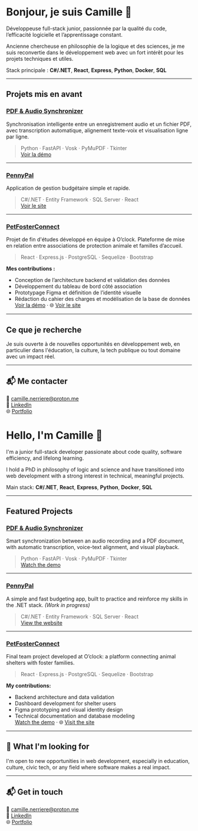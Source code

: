 # Bonjour, je suis Camille 👋

Développeuse full-stack junior, passionnée par la qualité du code, l’efficacité logicielle et l’apprentissage constant.

Ancienne chercheuse en philosophie de la logique et des sciences, je me suis reconvertie dans le développement web avec un fort intérêt pour les projets techniques et utiles.

Stack principale : **C#/.NET**, **React**, **Express**, **Python**, **Docker**, **SQL**

---

## Projets mis en avant

###  [PDF & Audio Synchronizer](https://github.com/CamilleNerriere/Pdf-Audio-Synchronizer)  
Synchronisation intelligente entre un enregistrement audio et un fichier PDF, avec transcription automatique, alignement texte-voix et visualisation ligne par ligne.

> Python · FastAPI · Vosk · PyMuPDF · Tkinter  
 [Voir la démo](https://www.youtube.com/watch?v=N4dsNjVjd44)

---

###  [PennyPal](https://github.com/CamilleNerriere/PennyPal)  
Application de gestion budgétaire simple et rapide. 

> C#/.NET · Entity Framework · SQL Server · React  
[Voir le site](https://www.pennypal.dev)

---

###  [PetFosterConnect](https://github.com/CamilleNerriere/PetFosterConnect)  
Projet de fin d'études développé en équipe à O’clock. Plateforme de mise en relation entre associations de protection animale et familles d’accueil.

> React · Express.js · PostgreSQL · Sequelize · Bootstrap

**Mes contributions :**
- Conception de l’architecture backend et validation des données
- Développement du tableau de bord côté association
- Prototypage Figma et définition de l’identité visuelle
- Rédaction du cahier des charges et modélisation de la base de données  
   [Voir la démo](https://youtu.be/bf4QWnOiBJs) · 🌐 [Voir le site](https://petfosterconnect.onrender.com/)

---

##  Ce que je recherche

Je suis ouverte à de nouvelles opportunités en développement web, en particulier dans l'éducation, la culture, la tech publique ou tout domaine avec un impact réel.

---

## 📬 Me contacter

📧 camille.nerriere@proton.me  
💼 [LinkedIn](https://www.linkedin.com/in/camillenerriere/)  
🌐 [Portfolio](https://camillenerriere.github.io/about/)


# Hello, I'm Camille 👋

I'm a junior full-stack developer passionate about code quality, software efficiency, and lifelong learning.

I hold a PhD in philosophy of logic and science and have transitioned into web development with a strong interest in technical, meaningful projects.

Main stack: **C#/.NET**, **React**, **Express**, **Python**, **Docker**, **SQL**

---

## Featured Projects

###  [PDF & Audio Synchronizer](https://github.com/CamilleNerriere/Pdf-Audio-Synchronizer)  
Smart synchronization between an audio recording and a PDF document, with automatic transcription, voice-text alignment, and visual playback.

> Python · FastAPI · Vosk · PyMuPDF · Tkinter  
 [Watch the demo](https://www.youtube.com/watch?v=N4dsNjVjd44)

---

###  [PennyPal](https://github.com/CamilleNerriere/PennyPalAPI)  
A simple and fast budgeting app, built to practice and reinforce my skills in the .NET stack. *(Work in progress)*

> C#/.NET · Entity Framework · SQL Server · React  
[View the website](https://www.pennypal.dev)

---

### [PetFosterConnect](https://github.com/CamilleNerriere/PetFosterConnect)  
Final team project developed at O’clock: a platform connecting animal shelters with foster families.

> React · Express.js · PostgreSQL · Sequelize · Bootstrap

**My contributions:**
- Backend architecture and data validation
- Dashboard development for shelter users
- Figma prototyping and visual identity design
- Technical documentation and database modeling  
  [Watch the demo](https://youtu.be/bf4QWnOiBJs) · 🌐 [Visit the site](https://petfosterconnect.onrender.com/)

---

## 🤝 What I'm looking for

I'm open to new opportunities in web development, especially in education, culture, civic tech, or any field where software makes a real impact.

---

## 📬 Get in touch

📧 camille.nerriere@proton.me  
💼 [LinkedIn](https://www.linkedin.com/in/camillenerriere/)  
🌐 [Portfolio](https://camillenerriere.github.io/about/)

